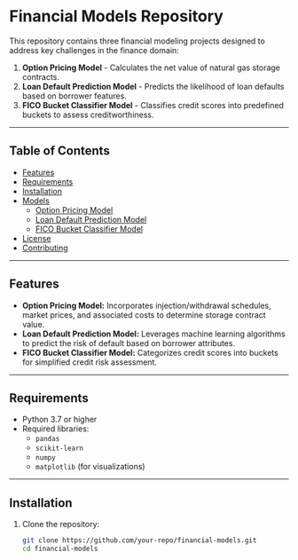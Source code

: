 # Financial Models Repository

This repository contains three financial modeling projects designed to address key challenges in the finance domain:

1. **Option Pricing Model** - Calculates the net value of natural gas storage contracts.
2. **Loan Default Prediction Model** - Predicts the likelihood of loan defaults based on borrower features.
3. **FICO Bucket Classifier Model** - Classifies credit scores into predefined buckets to assess creditworthiness.

---

## Table of Contents

- [Features](#features)
- [Requirements](#requirements)
- [Installation](#installation)
- [Models](#models)
  - [Option Pricing Model](#1-option-pricing-model)
  - [Loan Default Prediction Model](#2-loan-default-prediction-model)
  - [FICO Bucket Classifier Model](#3-fico-bucket-classifier-model)
- [License](#license)
- [Contributing](#contributing)

---

## Features

- **Option Pricing Model:** Incorporates injection/withdrawal schedules, market prices, and associated costs to determine storage contract value.
- **Loan Default Prediction Model:** Leverages machine learning algorithms to predict the risk of default based on borrower attributes.
- **FICO Bucket Classifier Model:** Categorizes credit scores into buckets for simplified credit risk assessment.

---

## Requirements

- Python 3.7 or higher
- Required libraries:
  - `pandas`
  - `scikit-learn`
  - `numpy`
  - `matplotlib` (for visualizations)

---

## Installation

1. Clone the repository:
   ```bash
   git clone https://github.com/your-repo/financial-models.git
   cd financial-models
